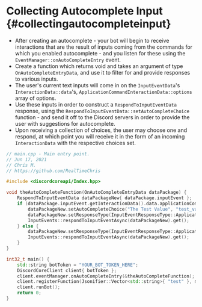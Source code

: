 Collecting Autocomplete Input {#collectingautocompleteinput}
============
- After creating an autocomplete - your bot will begin to receive interactions that are the result of inputs coming from the commands for which you enabled autocomplete - and you listen for these using the `EventManager::onAutoCompleteEntry` event.
- Create a function which returns void and takes an argument of type `OnAutoCompleteEntryData`, and use it to filter for and provide responses to various inputs.
- The user's current text inputs will come in on the `InputEventData`'s `InteractionData::data`'s, `ApplicationCommandInteractionData::options` array of options.
- Use these inputs in order to construct a `RespondToInputEventData` response, using the `RespondToInputEventData::setAutoCompleteChoice` function - and send it off to the Discord servers in order to provide the user with suggestions for autocomplete.
- Upon receiving a collection of choices, the user may choose one and respond, at which point you will receive it in the form of an incoming `InteractionData` with the respective choices set.

```cpp
// main.cpp - Main entry point.
// Jun 17, 2021
// Chris M.
// https://github.com/RealTimeChris

#include <discordcoreapi/Index.hpp>

void theAutoCompleteFunction(OnAutoCompleteEntryData dataPackage) {
	RespondToInputEventData dataPackageNew{ dataPackage.inputEvent };
	if (dataPackage.inputEvent.getInteractionData().data.applicationCommandData.options[0].valueString.find("tes") != std::string::npos) {
		dataPackageNew.setAutoCompleteChoice("The Test Value", "test_value_name");
		dataPackageNew.setResponseType(InputEventResponseType::Application_Command_AutoComplete_Result);
		InputEvents::respondToInputEventAsync(dataPackageNew).get();
	} else {
		dataPackageNew.setResponseType(InputEventResponseType::Application_Command_AutoComplete_Result);
		InputEvents::respondToInputEventAsync(dataPackageNew).get();
	}
}

int32_t main() {
	std::string botToken = "YOUR_BOT_TOKEN_HERE";
	DiscordCoreClient client{ botToken };
	client.eventManager.onAutoCompleteEntry(&theAutoCompleteFunction);
	client.registerFunction(Jsonifier::Vector<std::string>{ "test" }, makeUnique<Test>());
	client.runBot();
	return 0;
}
```
